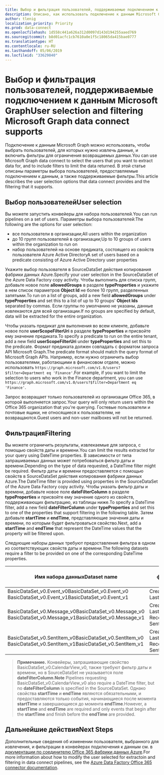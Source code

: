 ```yaml
---
title: Выбор и фильтрация пользователей, поддерживаемые подключением к данным Microsoft Graph
description: Описано, как использовать подключение к данным Microsoft Graph, чтобы выбрать пользователей, для которых нужно извлечь данные, и отфильтровать возвращаемые данные.
author: tlenig
localization_priority: Priority
ms.prod: data-connect
ms.openlocfilehash: 1d558c441a626a312d0097d143d194255aaed769
ms.sourcegitcommit: b8d01acfc1cb7610a0e1f5c18065da415bae0777
ms.translationtype: HT
ms.contentlocale: ru-RU
ms.lasthandoff: 05/06/2019
ms.locfileid: "33629840"
---
```

# <a name="user-selection-and-filtering-microsoft-graph-data-connect-supports"></a><span data-ttu-id="bad6c-103">Выбор и фильтрация пользователей, поддерживаемые подключением к данным Microsoft Graph</span><span class="sxs-lookup"><span data-stu-id="bad6c-103">User selection and filtering Microsoft Graph data connect supports</span></span>

<span data-ttu-id="bad6c-104">Подключение к данным Microsoft Graph можно использовать, чтобы выбрать пользователей, для которых нужно извлечь данные, и включить фильтры для ограничения возвращаемых данных.</span><span class="sxs-lookup"><span data-stu-id="bad6c-104">You can use Microsoft Graph data connect to select the users that you want to extract data for, and to include filters to limit the data returned.</span></span> <span data-ttu-id="bad6c-105">В этой статье описаны параметры выбора пользователей, предоставляемые подключением к данным, а также поддерживаемые фильтры.</span><span class="sxs-lookup"><span data-stu-id="bad6c-105">This article describes the user selection options that data connect provides and the filtering that it supports.</span></span> 

## <a name="user-selection"></a><span data-ttu-id="bad6c-106">Выбор пользователей</span><span class="sxs-lookup"><span data-stu-id="bad6c-106">User selection</span></span> 

<span data-ttu-id="bad6c-107">Вы можете запустить конвейеры для набора пользователей.</span><span class="sxs-lookup"><span data-stu-id="bad6c-107">You can run pipelines on a set of users.</span></span> <span data-ttu-id="bad6c-108">Параметры выбора пользователей:</span><span class="sxs-lookup"><span data-stu-id="bad6c-108">The following are the options for user selection:</span></span>
- <span data-ttu-id="bad6c-109">все пользователи в организации;</span><span class="sxs-lookup"><span data-stu-id="bad6c-109">All users within the organization</span></span>
- <span data-ttu-id="bad6c-110">до 10 групп пользователей в организации;</span><span class="sxs-lookup"><span data-stu-id="bad6c-110">Up to 10 groups of users within the organization to run on</span></span> 
- <span data-ttu-id="bad6c-111">набор пользователей на основе предиката, состоящего из свойств пользователя Azure Active Directory</span><span class="sxs-lookup"><span data-stu-id="bad6c-111">A set of users based on a predicate consisting of Azure Active Directory user properties</span></span>

<span data-ttu-id="bad6c-112">Укажите выбор пользователя в SourceDataSet действия копирования фабрики данных Azure.</span><span class="sxs-lookup"><span data-stu-id="bad6c-112">Specify your user selection in the SourceDataSet of the Azure Data Factory copy activity.</span></span> <span data-ttu-id="bad6c-113">Чтобы выполнить для списка групп, добавьте новое поле **allowedGroups** в разделе **typeProperties** и укажите в нем список параметров **Object Id** не более 10 групп, разделенных запятыми.</span><span class="sxs-lookup"><span data-stu-id="bad6c-113">To run on a list of groups, add a new field **allowedGroups** under **typeProperties** and set this to a list of up to 10 groups' **Object Ids** separated by commas.</span></span> <span data-ttu-id="bad6c-114">Если группы по умолчанию не указаны, данные извлекаются для всей организации.</span><span class="sxs-lookup"><span data-stu-id="bad6c-114">If no groups are specified by default, data will be extracted for the entire organization.</span></span> 

<span data-ttu-id="bad6c-115">Чтобы указать предикат для выполнения во всем клиенте, добавьте новое поле **userScopeFilterUri** в разделе **typeProperties** и присвойте ему значение предиката.</span><span class="sxs-lookup"><span data-stu-id="bad6c-115">To specify a predicate to run on the entire tenant, add a new field **userScopeFilterUri** under **typeProperties** and set this to the predicate.</span></span> <span data-ttu-id="bad6c-116">Формат предиката должен совпадать с форматом запроса API Microsoft Graph.</span><span class="sxs-lookup"><span data-stu-id="bad6c-116">The predicate format should match the query format of Microsoft Graph APIs.</span></span> <span data-ttu-id="bad6c-117">Например, если нужно ограничить выбор пользователями, работающими в финансовом отделе, можно использовать `https://graph.microsoft.com/v1.0/users?$filter=Department eq 'Finance'`.</span><span class="sxs-lookup"><span data-stu-id="bad6c-117">For example, if you want to limit the selection to users who work in the Finance department, you can use `https://graph.microsoft.com/v1.0/users?$filter=Department eq 'Finance'`.</span></span>

<span data-ttu-id="bad6c-118">Запрос возвращает только пользователей из организации Office 365, в которой выполняется запрос.</span><span class="sxs-lookup"><span data-stu-id="bad6c-118">Your query will only return users within the Office 365 organization that you're querying.</span></span> <span data-ttu-id="bad6c-119">Гостевые пользователи и почтовые ящики, не относящиеся к пользователям, не возвращаются.</span><span class="sxs-lookup"><span data-stu-id="bad6c-119">Guest users and non-user mailboxes will not be returned.</span></span>

## <a name="filtering"></a><span data-ttu-id="bad6c-120">Фильтрация</span><span class="sxs-lookup"><span data-stu-id="bad6c-120">Filtering</span></span> 

<span data-ttu-id="bad6c-121">Вы можете ограничить результаты, извлекаемые для запроса, с помощью свойств даты и времени.</span><span class="sxs-lookup"><span data-stu-id="bad6c-121">You can limit the results extracted for your query using DateTime properties.</span></span> <span data-ttu-id="bad6c-122">В зависимости от типа запрашиваемых данных может потребоваться фильтр даты и времени.</span><span class="sxs-lookup"><span data-stu-id="bad6c-122">Depending on the type of data requested, a DateTime filter might be required.</span></span> <span data-ttu-id="bad6c-123">Фильтр даты и времени предоставляется с помощью свойств в SourceDataSet действия копирования фабрики данных Azure.</span><span class="sxs-lookup"><span data-stu-id="bad6c-123">The DateTime filter is provided using properties in the SourceDataSet of the Azure Data Factory copy activity.</span></span> <span data-ttu-id="bad6c-124">Чтобы указать фильтр даты и времени, добавьте новое поле **dateFilterColumn** в разделе **typeProperties** и присвойте ему значение одного из свойств, поддерживающих фильтрацию, из таблицы ниже.</span><span class="sxs-lookup"><span data-stu-id="bad6c-124">To specify a DateTime filter, add a new field **dateFilterColumn** under **typeProperties** and set this to one of the properties that support filtering in the following table.</span></span> <span data-ttu-id="bad6c-125">Затем добавьте **startTime** и **endTime**, представляющие значения даты и времени, по которым будет фильтроваться свойство.</span><span class="sxs-lookup"><span data-stu-id="bad6c-125">Next, add a **startTime** and **endTime** that represent the DateTime values that the property will be filtered upon.</span></span> 

<span data-ttu-id="bad6c-126">Следующие наборы данных требуют предоставления фильтра в одном из соответствующих свойств даты и времени.</span><span class="sxs-lookup"><span data-stu-id="bad6c-126">The following datasets require a filter to be provided on one of the corresponding DateTime properties.</span></span>

| <span data-ttu-id="bad6c-127">Имя набора данных</span><span class="sxs-lookup"><span data-stu-id="bad6c-127">Dataset name</span></span>                                                   | <span data-ttu-id="bad6c-128">Свойства, поддерживающие фильтрацию</span><span class="sxs-lookup"><span data-stu-id="bad6c-128">Properties that support filtering</span></span>                                           | 
|----------------------------------------------------------------|-----------------------------------------------------------------------------| 
| <span data-ttu-id="bad6c-129">BasicDataSet_v0.Event_v0</span><span class="sxs-lookup"><span data-stu-id="bad6c-129">BasicDataSet_v0.Event_v0</span></span><br><span data-ttu-id="bad6c-130">BasicDataSet_v0.Event_v1</span><span class="sxs-lookup"><span data-stu-id="bad6c-130">BasicDataSet_v0.Event_v1</span></span>           | <span data-ttu-id="bad6c-131">CreatedDateTime</span><span class="sxs-lookup"><span data-stu-id="bad6c-131">createdDateTime</span></span><br><span data-ttu-id="bad6c-132">LastModifiedDateTime</span><span class="sxs-lookup"><span data-stu-id="bad6c-132">lastModifiedDateTime</span></span>                                     | 
| <span data-ttu-id="bad6c-133">BasicDataSet_v0.Message_v0</span><span class="sxs-lookup"><span data-stu-id="bad6c-133">BasicDataSet_v0.Message_v0</span></span><br><span data-ttu-id="bad6c-134">BasicDataSet_v0.Message_v1</span><span class="sxs-lookup"><span data-stu-id="bad6c-134">BasicDataSet_v0.Message_v1</span></span>       | <span data-ttu-id="bad6c-135">CreatedDateTime</span><span class="sxs-lookup"><span data-stu-id="bad6c-135">createdDateTime</span></span><br><span data-ttu-id="bad6c-136">LastModifiedDateTime</span><span class="sxs-lookup"><span data-stu-id="bad6c-136">lastModifiedDateTime</span></span><br><span data-ttu-id="bad6c-137">ReceivedDateTime</span><span class="sxs-lookup"><span data-stu-id="bad6c-137">receivedDateTime</span></span><br><span data-ttu-id="bad6c-138">SentDateTime</span><span class="sxs-lookup"><span data-stu-id="bad6c-138">sentDateTime</span></span> | 
| <span data-ttu-id="bad6c-139">BasicDataSet_v0.SentItem_v0</span><span class="sxs-lookup"><span data-stu-id="bad6c-139">BasicDataSet_v0.SentItem_v0</span></span><br><span data-ttu-id="bad6c-140">BasicDataSet_v0.SentItem_v1</span><span class="sxs-lookup"><span data-stu-id="bad6c-140">BasicDataSet_v0.SentItem_v1</span></span>     | <span data-ttu-id="bad6c-141">CreatedDateTime</span><span class="sxs-lookup"><span data-stu-id="bad6c-141">createdDateTime</span></span><br><span data-ttu-id="bad6c-142">LastModifiedDateTime</span><span class="sxs-lookup"><span data-stu-id="bad6c-142">lastModifiedDateTime</span></span><br><span data-ttu-id="bad6c-143">ReceivedDateTime</span><span class="sxs-lookup"><span data-stu-id="bad6c-143">receivedDateTime</span></span><br><span data-ttu-id="bad6c-144">SentDateTime</span><span class="sxs-lookup"><span data-stu-id="bad6c-144">sentDateTime</span></span> |

><span data-ttu-id="bad6c-145">**Примечание.** Конвейеры, запрашивающие свойство BasicDataSet_v0.CalendarView_v0, также требуют фильтр даты и времени, но в SourceDataSet не указывается поле **dateFilterColumn**.</span><span class="sxs-lookup"><span data-stu-id="bad6c-145">**Note** Pipelines requesting BasicDataSet_v0.CalendarView_v0 also require a DateTime filter, but no **dateFilterColumn** is specified in the SourceDataSet.</span></span> <span data-ttu-id="bad6c-146">Однако свойства **startTime** и **endTime** являются обязательными, и предоставляются только события, начинающиеся после момента **startTime** и завершающиеся до момента **endTime**.</span><span class="sxs-lookup"><span data-stu-id="bad6c-146">However, a **startTime** and **endTime** are required and only events that begin after the **startTime** and finish before the **endTime** are provided.</span></span>

## <a name="next-steps"></a><span data-ttu-id="bad6c-147">Дальнейшие действия</span><span class="sxs-lookup"><span data-stu-id="bad6c-147">Next Steps</span></span> 

<span data-ttu-id="bad6c-148">Дополнительные сведения об изменении пользователя, выбранного для извлечения, и фильтрации в конвейерах подключения к данным см. в [документации по соединителю Office 365 фабрики данных Azure](https://docs.microsoft.com/ru-RU/azure/data-factory/connector-office-365).</span><span class="sxs-lookup"><span data-stu-id="bad6c-148">For more information about how to modify the user selected for extractoin and filtering in data connect pipelines, see the [Azure Data Factory Office 365 connector documentation](https://docs.microsoft.com/ru-RU/azure/data-factory/connector-office-365).</span></span>  

  

